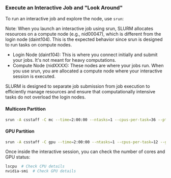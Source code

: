 
### Execute an Interactive Job and "Look Around"

To run an interactive job and explore the node, use `srun`:

Note: When you launch an interactive job using srun, SLURM allocates resources on a compute node (e.g., nid00047), which is different from the login node (daint104). This is the expected behavior since srun is designed to run tasks on compute nodes.

- Login Node (daint104): This is where you connect initially and submit your jobs. It's not meant for heavy computations.
- Compute Node (nidXXXX): These nodes are where your jobs run. When you use srun, you are allocated a compute node where your interactive session is executed.

SLURM is designed to separate job submission from job execution to efficiently manage resources and ensure that computationally intensive tasks do not overload the login nodes.

#### Multicore Partition

```bash
srun -A csstaff -C mc --time=2:00:00 --ntasks=1 --cpus-per-task=36 --pty bash
```

#### GPU Partition

```bash
srun -A csstaff -C gpu --time=2:00:00 --ntasks=1 --cpus-per-task=12 --gres=gpu:1 --pty bash
```

Once inside the interactive session, you can check the number of cores and GPU status:

```bash
lscpu  # Check CPU details
nvidia-smi  # Check GPU details
```
